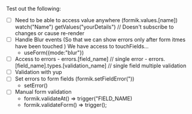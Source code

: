 Test out the following: 

- [ ] Need to be able to access value anywhere  (formik.values.[name])
    watch("Name")
    getValues("yourDetails") // Doesn't subscribe to changes or cause re-render
- [ ] Handle Blur events (So that we can show errors only after form itmes have been touched )
     We have access to touchFields...
     - useForm({mode:"blur"})
- [ ] Access to errors 
      - errors.[field_name] // single error
      - errors.[field_name].types.[validation_name] // single field multiple validation
- [ ] Validation with yup
- [ ] Set errors to form fields (formik.setFieldError("))
    - setError()
- [ ] Manual form validation
    - formik.validateAt() => trigger("FIELD_NAME)
    - formik.validateForm() => trigger();
